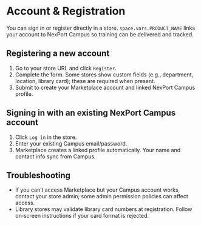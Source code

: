 # Account & Registration

You can sign in or register directly in a store. <code class="expression">space.vars.PRODUCT_NAME</code> links your account to NexPort Campus so training can be delivered and tracked.

## Registering a new account
1) Go to your store URL and click `Register`.
2) Complete the form. Some stores show custom fields (e.g., department, location, library card); these are required when present.
3) Submit to create your Marketplace account and linked NexPort Campus profile.

## Signing in with an existing NexPort Campus account
1) Click `Log in` in the store.
2) Enter your existing Campus email/password.
3) Marketplace creates a linked profile automatically. Your name and contact info sync from Campus.

## Troubleshooting
- If you can’t access Marketplace but your Campus account works, contact your store admin; some admin permission policies can affect access.
- Library stores may validate library card numbers at registration. Follow on‑screen instructions if your card format is rejected.
